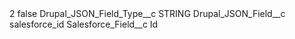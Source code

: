 <?xml version="1.0" encoding="UTF-8"?>
<CustomMetadata xmlns="http://soap.sforce.com/2006/04/metadata" xmlns:xsi="http://www.w3.org/2001/XMLSchema-instance" xmlns:xsd="http://www.w3.org/2001/XMLSchema">
    <label>2</label>
    <protected>false</protected>
    <values>
        <field>Drupal_JSON_Field_Type__c</field>
        <value xsi:type="xsd:string">STRING</value>
    </values>
    <values>
        <field>Drupal_JSON_Field__c</field>
        <value xsi:type="xsd:string">salesforce_id</value>
    </values>
    <values>
        <field>Salesforce_Field__c</field>
        <value xsi:type="xsd:string">Id</value>
    </values>
</CustomMetadata>
